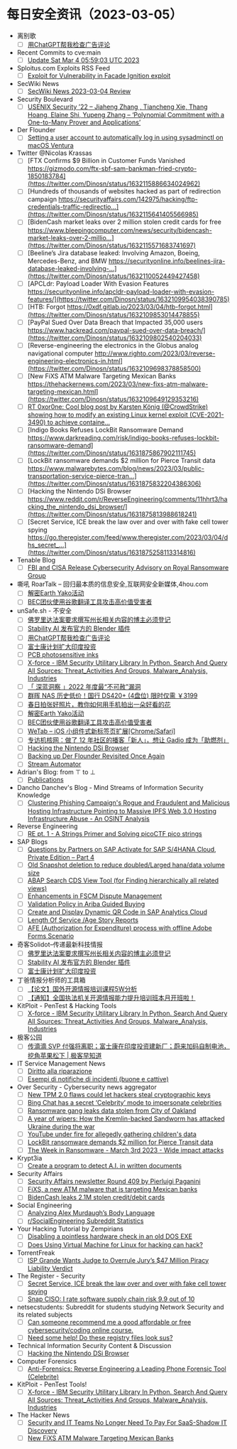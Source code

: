 # 每日安全资讯（2023-03-05）

- 离别歌
  - [ ] [用ChatGPT帮我检查广告评论](https://www.leavesongs.com/THINK/using-chatgpt-for-antispam.html)
- Recent Commits to cve:main
  - [ ] [Update Sat Mar  4 05:59:03 UTC 2023](https://github.com/trickest/cve/commit/24487876142712c2510b7ad3a08bc1d826fbfc06)
- Sploitus.com Exploits RSS Feed
  - [ ] [Exploit for Vulnerability in Facade Ignition exploit](https://sploitus.com/exploit?id=85CC8F81-2E10-5C33-80A8-0F7EA5C645F0&utm_source=rss&utm_medium=rss)
- SecWiki News
  - [ ] [SecWiki News 2023-03-04 Review](http://www.sec-wiki.com/?2023-03-04)
- Security Boulevard
  - [ ] [USENIX Security ’22 – Jiaheng Zhang , Tiancheng Xie,  Thang Hoang, Elaine Shi, Yupeng Zhang – ‘Polynomial Commitment with a One-to-Many Prover and Applications’](https://securityboulevard.com/2023/03/usenix-security-22-jiaheng-zhang-tiancheng-xie-thang-hoang-elaine-shi-yupeng-zhang-polynomial-commitment-with-a-one-to-many-prover-and-applications/)
- Der Flounder
  - [ ] [Setting a user account to automatically log in using sysadminctl on macOS Ventura](https://derflounder.wordpress.com/2023/03/04/setting-a-user-account-to-automatically-log-in-using-sysadminctl-on-macos-ventura/)
- Twitter @Nicolas Krassas
  - [ ] [FTX Confirms $9 Billion in Customer Funds Vanished https://gizmodo.com/ftx-sbf-sam-bankman-fried-crypto-1850183784](https://twitter.com/Dinosn/status/1632115886634024962)
  - [ ] [Hundreds of thousands of websites hacked as part of redirection campaign https://securityaffairs.com/142975/hacking/ftp-credentials-traffic-redirectio...](https://twitter.com/Dinosn/status/1632115641405566985)
  - [ ] [BidenCash market leaks over 2 million stolen credit cards for free https://www.bleepingcomputer.com/news/security/bidencash-market-leaks-over-2-millio...](https://twitter.com/Dinosn/status/1632115571683741697)
  - [ ] [Beeline’s Jira database leaked: Involving Amazon, Boeing, Mercedes-Benz, and BMW https://securityonline.info/beelines-jira-database-leaked-involving-...](https://twitter.com/Dinosn/status/1632110052449427458)
  - [ ] [APCLdr: Payload Loader With Evasion Features https://securityonline.info/apcldr-payload-loader-with-evasion-features/](https://twitter.com/Dinosn/status/1632109954038390785)
  - [ ] [HTB: Forgot https://0xdf.gitlab.io/2023/03/04/htb-forgot.html](https://twitter.com/Dinosn/status/1632109853014478855)
  - [ ] [PayPal Sued Over Data Breach that Impacted 35,000 users https://www.hackread.com/paypal-sued-over-data-breach/](https://twitter.com/Dinosn/status/1632109802540204033)
  - [ ] [Reverse-engineering the electronics in the Globus analog navigational computer http://www.righto.com/2023/03/reverse-engineering-electronics-in.html](https://twitter.com/Dinosn/status/1632109698378858500)
  - [ ] [New FiXS ATM Malware Targeting Mexican Banks https://thehackernews.com/2023/03/new-fixs-atm-malware-targeting-mexican.html](https://twitter.com/Dinosn/status/1632109649129353216)
  - [ ] [RT 0xor0ne: Cool blog post by Karsten König (@CrowdStrike) showing how to modify an existing Linux kernel exploit (CVE-2021-3490) to achieve containe...](https://twitter.com/0xor0ne/status/1631935016988016640)
  - [ ] [Indigo Books Refuses LockBit Ransomware Demand https://www.darkreading.com/risk/indigo-books-refuses-lockbit-ransomware-demand](https://twitter.com/Dinosn/status/1631875867902111745)
  - [ ] [LockBit ransomware demands $2 million for Pierce Transit data https://www.malwarebytes.com/blog/news/2023/03/public-transportation-service-pierce-tran...](https://twitter.com/Dinosn/status/1631875832204386306)
  - [ ] [Hacking the Nintendo DSi Browser https://www.reddit.com/r/ReverseEngineering/comments/11hhrt3/hacking_the_nintendo_dsi_browser/](https://twitter.com/Dinosn/status/1631875813988618241)
  - [ ] [Secret Service, ICE break the law over and over with fake cell tower spying https://go.theregister.com/feed/www.theregister.com/2023/03/04/dhs_secret_...](https://twitter.com/Dinosn/status/1631875258113314816)
- Tenable Blog
  - [ ] [FBI and CISA Release Cybersecurity Advisory on Royal Ransomware Group](https://www.tenable.com/blog/fbi-and-cisa-release-cybersecurity-advisory-on-royal-ransomware-group)
- 嘶吼 RoarTalk – 回归最本质的信息安全,互联网安全新媒体,4hou.com
  - [ ] [解密Earth Yako活动](https://www.4hou.com/posts/4Kln)
  - [ ] [BEC团伙使用谷歌翻译工具攻击高价值受害者](https://www.4hou.com/posts/8YGL)
- unSafe.sh - 不安全
  - [ ] [佛罗里达法案要求撰写州长相关内容的博主必须登记](https://buaq.net/go-151990.html)
  - [ ] [Stability AI 发布官方的 Blender 插件](https://buaq.net/go-151991.html)
  - [ ] [用ChatGPT帮我检查广告评论](https://buaq.net/go-151974.html)
  - [ ] [富士康计划扩大印度投资](https://buaq.net/go-151992.html)
  - [ ] [PCB photosensitive inks](https://buaq.net/go-151962.html)
  - [ ] [X-force - IBM Security Utilitary Library In Python. Search And Query All Sources: Threat_Activities And Groups, Malware_Analysis, Industries](https://buaq.net/go-151956.html)
  - [ ] [「 深蓝洞察 」2022 年度最“不可赦”漏洞](https://buaq.net/go-151950.html)
  - [ ] [群晖 NAS 历史低价！国行 DS420+ (4盘位) 限时仅需 ￥3199](https://buaq.net/go-151975.html)
  - [ ] [春日拍张好照片，教你如何用手机拍出一朵好看的花](https://buaq.net/go-151945.html)
  - [ ] [解密Earth Yako活动](https://buaq.net/go-151938.html)
  - [ ] [BEC团伙使用谷歌翻译工具攻击高价值受害者](https://buaq.net/go-151939.html)
  - [ ] [WeTab – iOS 小组件式新标签页扩展[Chrome/Safari]](https://buaq.net/go-151940.html)
  - [ ] [专访机核网：做了 12 年社区的播客「新人」，想让 Gadio 成为「助燃剂」](https://buaq.net/go-151933.html)
  - [ ] [Hacking the Nintendo DSi Browser](https://buaq.net/go-151913.html)
  - [ ] [Backing up Der Flounder Revisited Once Again](https://buaq.net/go-151912.html)
  - [ ] [Stream Automator](https://buaq.net/go-151989.html)
- Adrian's Blog: from ⊤ to ⊥
  - [ ] [Publications](https://adrianherrera.github.io/publications/)
- Dancho Danchev's Blog - Mind Streams of Information Security Knowledge
  - [ ] [Clustering Phishing Campaign's Rogue and Fraudulent and Malicious Hosting Infrastructure Pointing to Massive IPFS Web 3.0 Hosting Infrastructure Abuse - An OSINT Analysis](https://ddanchev.blogspot.com/2023/03/clustering-phishing-campaigns-rogue-and.html)
- Reverse Engineering
  - [ ] [RE pt. 1 - A Strings Primer and Solving picoCTF pico strings](https://www.reddit.com/r/ReverseEngineering/comments/11i8jr0/re_pt_1_a_strings_primer_and_solving_picoctf_pico/)
- SAP Blogs
  - [ ] [Questions by Partners on SAP Activate for SAP S/4HANA Cloud, Private Edition – Part 4](https://blogs.sap.com/2023/03/04/questions-by-partners-on-sap-activate-for-sap-s-4hana-cloud-private-edition-part-4/)
  - [ ] [Old Snapshot deletion to reduce doubled/Larged hana/data volume size](https://blogs.sap.com/2023/03/04/old-snapshot-deletion-to-reduce-doubled-larged-hana-data-volume-size/)
  - [ ] [ABAP Search CDS View Tool (for Finding hierarchically all related views)](https://blogs.sap.com/2023/03/04/abap-search-cds-view-tool-for-finding-hierarchically-all-related-views/)
  - [ ] [Enhancements in FSCM Dispute Management](https://blogs.sap.com/2023/03/04/enhancements-in-fscm-dispute-management/)
  - [ ] [Validation Policy in Ariba Guided Buying](https://blogs.sap.com/2023/03/04/validation-policy-in-ariba-guided-buying/)
  - [ ] [Create and Display Dynamic QR Code in SAP Analytics Cloud](https://blogs.sap.com/2023/03/04/create-and-display-dynamic-qr-code-in-sap-analytics-cloud/)
  - [ ] [Length Of Service /Age Story Reports](https://blogs.sap.com/2023/03/04/length-of-service-age-story-reports/)
  - [ ] [AFE (Authorization for Expenditure) process with offline Adobe Forms Scenario](https://blogs.sap.com/2023/03/04/afe-authorization-for-expenditure-process-with-offline-adobe-forms-scenario/)
- 奇客Solidot–传递最新科技情报
  - [ ] [佛罗里达法案要求撰写州长相关内容的博主必须登记](https://www.solidot.org/story?sid=74300)
  - [ ] [Stability AI 发布官方的 Blender 插件](https://www.solidot.org/story?sid=74299)
  - [ ] [富士康计划扩大印度投资](https://www.solidot.org/story?sid=74298)
- 丁爸情报分析师的工具箱
  - [ ] [【论文】国外开源情报培训课程5W分析](https://mp.weixin.qq.com/s?__biz=MzI2MTE0NTE3Mw==&mid=2651135178&idx=1&sn=9c2dee0ca3ee1d8bfffe56a7a1227061&chksm=f1af6bf0c6d8e2e6c82bb363de0916a8ab4bee0acaa0df6dbc440bda7b4bda17b30b685ea656&scene=58&subscene=0#rd)
  - [ ] [【通知】全国执法机关开源情报能力提升培训班本月开班啦！](https://mp.weixin.qq.com/s?__biz=MzI2MTE0NTE3Mw==&mid=2651135178&idx=2&sn=fb9914c56ec841a4dc85df0bceee544b&chksm=f1af6bf0c6d8e2e62e8f5b3d31eab83474dcab071fc9310c0726c513761c54e8d21e0253d484&scene=58&subscene=0#rd)
- KitPloit - PenTest & Hacking Tools
  - [ ] [X-force - IBM Security Utilitary Library In Python. Search And Query All Sources: Threat_Activities And Groups, Malware_Analysis, Industries](http://www.kitploit.com/2023/03/x-force-ibm-security-utilitary-library.html)
- 极客公园
  - [ ] [传滴滴 SVP 付强将离职；富士康在印度投资建新厂；蔚来加码自制电池，挖角苹果松下 | 极客早知道](https://mp.weixin.qq.com/s?__biz=MTMwNDMwODQ0MQ==&mid=2652984066&idx=1&sn=a51fdb239fa95d2adf987ab7c5e0dacb&chksm=7e542eb44923a7a2116ecc54544c5ede7c23b4d7ccac0e94ca6e788894815b59bc9ba905d072&scene=58&subscene=0#rd)
- IT Service Management News
  - [ ] [Diritto alla riparazione](http://blog.cesaregallotti.it/2023/03/diritto-alla-riparazione.html)
  - [ ] [Esempi di notifiche di incidenti (buone e cattive)](http://blog.cesaregallotti.it/2023/03/esempi-di-notifiche-di-incidenti-buone.html)
- Over Security - Cybersecurity news aggregator
  - [ ] [New TPM 2.0 flaws could let hackers steal cryptographic keys](https://www.bleepingcomputer.com/news/security/new-tpm-20-flaws-could-let-hackers-steal-cryptographic-keys/)
  - [ ] [Bing Chat has a secret ‘Celebrity’ mode to impersonate celebrities](https://www.bleepingcomputer.com/news/microsoft/bing-chat-has-a-secret-celebrity-mode-to-impersonate-celebrities/)
  - [ ] [Ransomware gang leaks data stolen from City of Oakland](https://www.bleepingcomputer.com/news/security/ransomware-gang-leaks-data-stolen-from-city-of-oakland/)
  - [ ] [A year of wipers: How the Kremlin-backed Sandworm has attacked Ukraine during the war](https://therecord.media/a-year-of-wipers-how-the-kremlin-backed-sandworm-has-attacked-ukraine-during-the-war/)
  - [ ] [YouTube under fire for allegedly gathering children's data](https://www.malwarebytes.com/blog/news/2023/03/youtube-under-fire-for-allegedly-gathering-uk-childrens-data)
  - [ ] [LockBit ransomware demands $2 million for Pierce Transit data](https://www.malwarebytes.com/blog/news/2023/03/public-transportation-service-pierce-transit-struck-by-lockbit-ransomware)
  - [ ] [The Week in Ransomware - March 3rd 2023 - Wide impact attacks](https://www.bleepingcomputer.com/news/security/the-week-in-ransomware-march-3rd-2023-wide-impact-attacks/)
- Krypt3ia
  - [ ] [Create a program to detect A.I. in written documents](https://krypt3ia.wordpress.com/2023/03/04/create-a-program-to-detect-a-i-in-written-documents/)
- Security Affairs
  - [ ] [Security Affairs newsletter Round 409 by Pierluigi Paganini](https://securityaffairs.com/143047/breaking-news/security-affairs-newsletter-round-409-by-pierluigi-paganini.html)
  - [ ] [FiXS, a new ATM malware that is targeting Mexican banks](https://securityaffairs.com/143022/malware/fixs-atm-malware-mexican-banks.html)
  - [ ] [BidenCash leaks 2.1M stolen credit/debit cards](https://securityaffairs.com/143006/cyber-crime/bidencash-leaks-2-1m-cards.html)
- Social Engineering
  - [ ] [Analyzing Alex Murdaugh’s Body Language](https://www.reddit.com/r/SocialEngineering/comments/11hwu5y/analyzing_alex_murdaughs_body_language/)
  - [ ] [r/SocialEngineering Subreddit Statistics](https://www.reddit.com/r/SocialEngineering/comments/11hw5xw/rsocialengineering_subreddit_statistics/)
- Your Hacking Tutorial by Zempirians
  - [ ] [Disabling a pointless hardware check in an old DOS EXE](https://www.reddit.com/r/HowToHack/comments/11ht98s/disabling_a_pointless_hardware_check_in_an_old/)
  - [ ] [Does Using Virtual Machine for Linux for hacking can hack?](https://www.reddit.com/r/HowToHack/comments/11i086i/does_using_virtual_machine_for_linux_for_hacking/)
- TorrentFreak
  - [ ] [ISP Grande Wants Judge to Overrule Jury’s $47 Million Piracy Liability Verdict](https://torrentfreak.com/isp-grande-wants-judge-to-overrule-jurys-47-million-piracy-liability-verdict-230304/)
- The Register - Security
  - [ ] [Secret Service, ICE break the law over and over with fake cell tower spying](https://go.theregister.com/feed/www.theregister.com/2023/03/04/dhs_secret_service_ice_stingray/)
  - [ ] [Snap CISO: I rate software supply chain risk 9.9 out of 10](https://go.theregister.com/feed/www.theregister.com/2023/03/04/snap_ciso_supply_chain_security/)
- netsecstudents: Subreddit for students studying Network Security and its related subjects
  - [ ] [Can someone recommend me a good affordable or free cybersecurity/coding online course.](https://www.reddit.com/r/netsecstudents/comments/11i9b2g/can_someone_recommend_me_a_good_affordable_or/)
  - [ ] [Need some help! Do these registry files look sus?](https://www.reddit.com/r/netsecstudents/comments/11igz0h/need_some_help_do_these_registry_files_look_sus/)
- Technical Information Security Content & Discussion
  - [ ] [Hacking the Nintendo DSi Browser](https://www.reddit.com/r/netsec/comments/11hss7h/hacking_the_nintendo_dsi_browser/)
- Computer Forensics
  - [ ] [Anti-Forensics: Reverse Engineering a Leading Phone Forensic Tool (Celebrite)](https://www.reddit.com/r/computerforensics/comments/11ick8i/antiforensics_reverse_engineering_a_leading_phone/)
- KitPloit - PenTest Tools!
  - [ ] [X-force - IBM Security Utilitary Library In Python. Search And Query All Sources: Threat_Activities And Groups, Malware_Analysis, Industries](http://www.kitploit.com/2023/03/x-force-ibm-security-utilitary-library.html)
- The Hacker News
  - [ ] [Security and IT Teams No Longer Need To Pay For SaaS-Shadow IT Discovery](https://thehackernews.com/2023/03/security-and-it-teams-no-longer-need-to.html)
  - [ ] [New FiXS ATM Malware Targeting Mexican Banks](https://thehackernews.com/2023/03/new-fixs-atm-malware-targeting-mexican.html)
